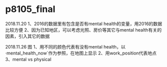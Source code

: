 # p8105_final

2018.11.20
1、2016的数据里有包含是否有mental health的变量，用2016的数据比较方便
2、因为已知地区，可以考虑光照、房价等其它与mental health有关的因素，引入其它的数据

2018.11.26
图
1、用不同的颜色代表有没有mental health，以·mental_health_now`作为参照，在地图上显示
2、用work_position代表地点
3、mental vs physical